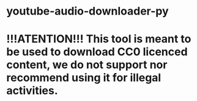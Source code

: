 # youtube-audio-downloader-py
# !!!ATENTION!!! This tool is meant to be used to download CC0 licenced content, we do not support nor recommend using it for illegal activities. 
